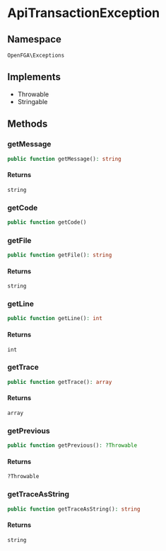 # ApiTransactionException


## Namespace
`OpenFGA\Exceptions`

## Implements
* Throwable
* Stringable

## Methods
### getMessage

```php
public function getMessage(): string
```



#### Returns
`string` 

### getCode

```php
public function getCode()
```




### getFile

```php
public function getFile(): string
```



#### Returns
`string` 

### getLine

```php
public function getLine(): int
```



#### Returns
`int` 

### getTrace

```php
public function getTrace(): array
```



#### Returns
`array` 

### getPrevious

```php
public function getPrevious(): ?Throwable
```



#### Returns
`?Throwable` 

### getTraceAsString

```php
public function getTraceAsString(): string
```



#### Returns
`string` 

